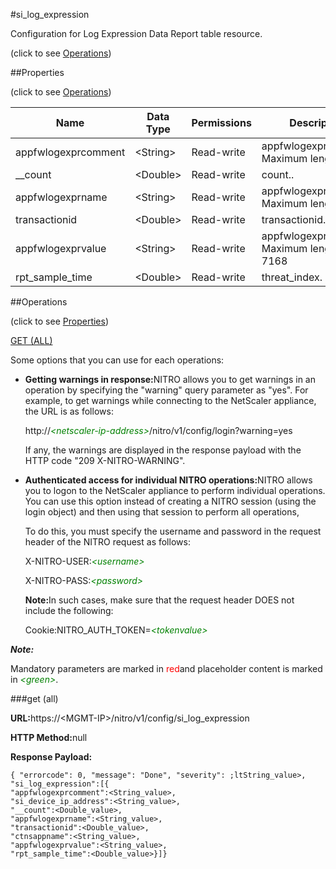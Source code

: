 #si_log_expression



Configuration for Log Expression Data Report table resource.

<span>(click to see [Operations](#operations))</span>



##Properties 

<span>(click to see [Operations](#operations))</span>





<table><thead><tr><th>Name</th><th>Data Type</th><th>Permissions</th><th>Description</th></tr></thead><tbody><tr><td>appfwlogexprcomment</td><td>&lt;String></td><td>Read-write</td><td>appfwlogexprcomment.<br>Maximum length = 128</td></tr><tr><td>__count</td><td>&lt;Double></td><td>Read-write</td><td>count..</td></tr><tr><td>appfwlogexprname</td><td>&lt;String></td><td>Read-write</td><td>appfwlogexprname.<br>Maximum length = 512</td></tr><tr><td>transactionid</td><td>&lt;Double></td><td>Read-write</td><td>transactionid.</td></tr><tr><td>appfwlogexprvalue</td><td>&lt;String></td><td>Read-write</td><td>appfwlogexprvalue.<br>Maximum length = 7168</td></tr><tr><td>rpt_sample_time</td><td>&lt;Double></td><td>Read-write</td><td>threat_index.</td></tr></tbody></table>

##Operations 

<span>(click to see [Properties](#properties))</span>





[GET (ALL)](#get-all)





Some options that you can use for each operations:

<ul><li><p><b>Getting warnings in response:</b>NITRO allows you to get warnings in an operation by specifying the "warning" query parameter as "yes". For example, to get warnings while connecting to the NetScaler appliance, the URL is as follows:</p><p>http://<span style="color:green;font-style:italic;">&lt;netscaler-ip-address&gt;</span>/nitro/v1/config/login?warning=yes</p><p>If any, the warnings are displayed in the response payload with the HTTP code "209 X-NITRO-WARNING".</p></li><li><p><b>Authenticated access for individual NITRO operations:</b>NITRO allows you to logon to the NetScaler appliance to perform individual operations. You can use this option instead of creating a NITRO session (using the login object) and then using that session to perform all operations,</p><p>To do this, you must specify the username and password in the request header of the NITRO request as follows:</p><p>X-NITRO-USER:<span style="color:green;font-style:italic;">&lt;username&gt;</span></p><p>X-NITRO-PASS:<span style="color:green;font-style:italic;">&lt;password&gt;</span></p><p><b>Note:</b>In such cases, make sure that the request header DOES not include the following:</p><p>Cookie:NITRO_AUTH_TOKEN=<span style="color:green;font-style:italic;">&lt;tokenvalue&gt;</span></p></li></ul>







***Note:*** 

Mandatory parameters are marked in <span style="color:#FF0000;">red</span>and placeholder content is marked in <span style="color:green;font-style:italic">&lt;green&gt;</span>.



###get (all)







<b>URL:</b>https://&lt;MGMT-IP&gt;/nitro/v1/config/si_log_expression

<b>HTTP Method:</b>null

<b>Response Payload: </b>
```
{ "errorcode": 0, "message": "Done", "severity": ;ltString_value>, "si_log_expression":[{
"appfwlogexprcomment":<String_value>,
"si_device_ip_address":<String_value>,
"__count":<Double_value>,
"appfwlogexprname":<String_value>,
"transactionid":<Double_value>,
"ctnsappname":<String_value>,
"appfwlogexprvalue":<String_value>,
"rpt_sample_time":<Double_value>}]}
```







